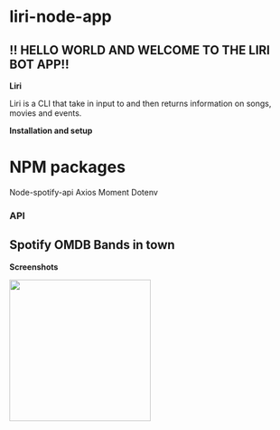 # liri-node-app
!! HELLO WORLD AND WELCOME TO THE LIRI BOT APP!!
---

**Liri**

Liri is a CLI that take in input to and then returns information on songs, movies and events. 

**Installation and setup**

# NPM packages 
Node-spotify-api
Axios
Moment 
Dotenv

### API
Spotify 
OMDB
Bands in town 
---

**Screenshots**

<img src="./images/images/bandsIntwon.PNG" width="250">



